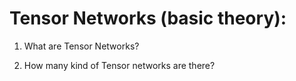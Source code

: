 # Tensor Networks (basic theory):

1. What are Tensor Networks?

2. How many kind of Tensor networks are there?
